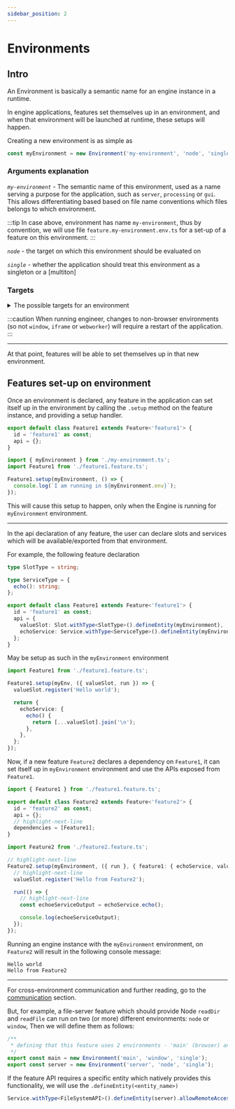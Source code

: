 ```yaml
---
sidebar_position: 2
---
```


# Environments

## Intro

An Environment is basically a semantic name for an engine instance in a runtime.

In engine applications, features set themselves up in an environment, and when that environment will be
launched at runtime, these setups will happen.

Creating a new environment is as simple as

```ts title="my-feature.feature.ts"
const myEnvironment = new Environment('my-environment', 'node', 'single');
```

### Arguments explanation

_`my-environment`_ - The semantic name of this environment, used as a name serving a purpose for the application,
such as `server`, `processing` or `gui`.
This allows differentiating based based on file name conventions which files belongs to which environment.

:::tip
In case above, environment has name `my-environment`, thus by convention, we will use
file `feature.my-environment.env.ts` for a set-up of a feature on this environment.
:::

_`node`_ - the target on which this environment should be evaluated on

_`single`_ - whether the application should treat this environment as a singleton or a [multiton]

### Targets

<details>
  <summary>The possible targets for an environment</summary>

| target name         | description                                                                                                              |
| ------------------- | ------------------------------------------------------------------------------------------------------------------------ |
| `window`            | an environment which will be bundled, and html will be created for it and will append the bundle to the head of the html |
| `iframe`            | very similar to the window environment, with the exception that it is meant to be a source of an iframe element          |
| `webworker`         | environment which will be loaded in a browser webworker                                                                  |
| `node`              | node environment                                                                                                         |
| `workerthread`      | node worker environment                                                                                                  |
| `electron-renderer` | an environment which will be executed in an electron browser window                                                      |
| `electron-main`     | the root electron process                                                                                                |
| `context`           | TBD                                                                                                                      |

</details>

:::caution
When running engineer, changes to non-browser environments (so not `window`, `iframe` or `webworker`) will require a
restart of the application.
:::

---

At that point, features will be able to set themselves up in that new environment.

## Features set-up on environment

Once an environment is declared, any feature in the application can set itself up in the environment by calling
the `.setup` method on the feature instance, and providing a setup handler.

```ts title="feature1.feature.ts"
export default class Feature1 extends Feature<'feature1'> {
  id = 'feature1' as const;
  api = {};
}
```

```ts title="feature1.my-environment.ts"
import { myEnvironment } from './my-environment.ts';
import Feature1 from './feature1.feature.ts';

Feature1.setup(myEnvironment, () => {
  console.log(`I am running in ${myEnvironment.env}`);
});
```

This will cause this setup to happen, only when the Engine is running for `myEnvironment` environment.

---

In the api declaration of any feature, the user can declare slots and services
which will be available/exported from that environment.

For example, the following feature declaration

```ts title="feature1.feature.ts"
type SlotType = string;

type ServiceType = {
  echo(): string;
};

export default class Feature1 extends Feature<'feature1'> {
  id = 'feature1' as const;
  api = {
    valueSlot: Slot.withType<SlotType>().defineEntity(myEnvironment),
    echoService: Service.withType<ServiceType>().defineEntity(myEnvironment),
  };
}
```

May be setup as such in the `myEnvironment` environment

```ts title="feature1.my-environment.ts"
import Feature1 from './feature1.feature.ts';

Feature1.setup(myEnv, ({ valueSlot, run }) => {
  valueSlot.register('Hello world');

  return {
    echoService: {
      echo() {
        return [...valueSlot].join('\n');
      },
    },
  };
});
```

Now, if a new feature `Feature2` declares a dependency on `Feature1`, it can set itself up in `myEnvironment`
environment and use the APIs exposed from `Feature1`.

```ts title="feature2.feature.ts"
import { Feature1 } from './feature1.feature.ts';

export default class Feature2 extends Feature<'feature2'> {
  id = 'feature2' as const;
  api = {};
  // highlight-next-line
  dependencies = [Feature1];
}
```

```ts title="feature2.my-environment.ts"
import Feature2 from './feature2.feature.ts';

// highlight-next-line
Feature2.setup(myEnvironment, ({ run }, { feature1: { echoService, valueSlot } }) => {
  // highlight-next-line
  valueSlot.register('Hello from Feature2');

  run(() => {
    // highlight-next-line
    const echoeServiceOutput = echoService.echo();

    console.log(echoeServiceOutput);
  });
});
```

Running an engine instance with the `myEnvironment` environment, on `Feature2` will result in the following console
message:

```
Hello world
Hello from Feature2
```

---

For cross-environment communication and further reading, go to the [communication](../communication) section.

But, for example, a file-server feature which should provide Node `readDir` and `readFile` can run on two (or more)
different environments: `node` or `window`, Then we will define them as follows:

```ts
/**
 * defining that this feature uses 2 environments - 'main' (browser) and LiveServer environment with the semantic name 'server'
 */
export const main = new Environment('main', 'window', 'single');
export const server = new Environment('server', 'node', 'single');
```

If the feature API requires a specific entity which natively provides this functionality, we will use
the `.defineEntity(<entity_name>)`

```ts
Service.withType<FileSystemAPI>().defineEntity(server).allowRemoteAccess();
```
